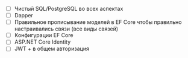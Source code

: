 - [ ] Чистый SQL/PostgreSQL во всех аспектах
- [ ] Dapper
- [ ] Правильное прописывание моделей в EF Core чтобы правильно настраивались связи (все виды связей)
- [ ] Конфигурации EF Core
- [ ] ASP.NET Core Identity
- [ ] JWT + в общем авторизация